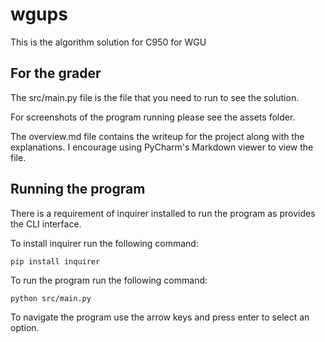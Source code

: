# wgups

This is the algorithm solution for C950 for WGU

## For the grader

The src/main.py file is the file that you need to run to see the solution.

For screenshots of the program running please see the assets folder.

The overview.md file contains the writeup for the project along with the explanations.
I encourage using PyCharm's Markdown viewer to view the file.

## Running the program

There is a requirement of inquirer installed to run the program as provides the CLI interface.

To install inquirer run the following command:

```commandline
pip install inquirer
```

To run the program run the following command:

```commandline
python src/main.py
```

To navigate the program use the arrow keys and press enter to select an option.